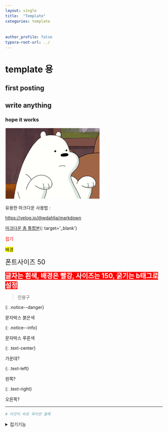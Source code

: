 ```yaml
---
layout: single
title:  "Template"
categories: template


author_profile: false
typora-root-url: ../
---
```


# template 용

## first posting

## write anything

### hope it works

![bear](/images/2023-05-22-first/bear.PNG)

유용한 마크다운 사용법 :

https://velog.io/@wdahlia/markdown



[마크다운 총 통합본](https://ingu627.github.io/md/markdown_grammar/#**글자**-**크기**-**조정**){: target='_blank'}



<span style= 'color:red'>접기</span>

<span style='background-color:yellow'>배경</span> 

<span style='font-size:150%'>폰트사이즈 50</span>

<b><span style="color:white; background-color:red; font-size:150%">글자는 흰색, 배경은 빨강, 사이즈는 150, 굵기는 b태그로 설정</span></b>

> 인용구



{: .notice--danger}

문자박스 붉은색



{: .notice--info}

문자박스 푸른색



{: .text-center}

가운데?



{: .text-left}

왼쪽?



{: .text-right}

오른쪽?

---

```py
# 이것이 바로 파이썬 블록
```

<details>
  <summary>접기기능</summary>
  이걸로 접기기능 활성화
</details>





